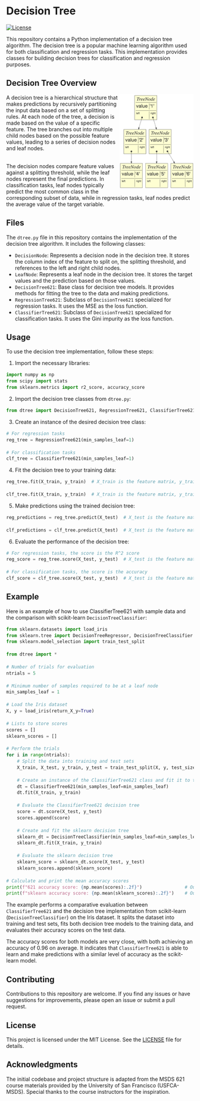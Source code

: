 # Decision Tree
[![License](https://img.shields.io/badge/license-MIT-blue.svg)](https://opensource.org/licenses/MIT)

This repository contains a Python implementation of a decision tree algorithm. The decision tree is a popular machine learning algorithm used for both classification and regression tasks. This implementation provides classes for building decision trees for classification and regression purposes.

## Decision Tree Overview
<img align="right" width=200px src="binary_tree.png" />
A decision tree is a hierarchical structure that makes predictions by recursively partitioning the input data based on a set of splitting rules. At each node of the tree, a decision is made based on the value of a specific feature. The tree branches out into multiple child nodes based on the possible feature values, leading to a series of decision nodes and leaf nodes.<br><br>

The decision nodes compare feature values against a splitting threshold, while the leaf nodes represent the final predictions. In classification tasks, leaf nodes typically predict the most common class in the corresponding subset of data, while in regression tasks, leaf nodes predict the average value of the target variable.

## Files

The `dtree.py` file in this repository contains the implementation of the decision tree algorithm. It includes the following classes:

- `DecisionNode`: Represents a decision node in the decision tree. It stores the column index of the feature to split on, the splitting threshold, and references to the left and right child nodes.
- `LeafNode`: Represents a leaf node in the decision tree. It stores the target values and the prediction based on those values.
- `DecisionTree621`: Base class for decision tree models. It provides methods for fitting the tree to the data and making predictions.
- `RegressionTree621`: Subclass of `DecisionTree621` specialized for regression tasks. It uses the MSE as the loss function.
- `ClassifierTree621`: Subclass of `DecisionTree621` specialized for classification tasks. It uses the Gini impurity as the loss function.

## Usage

To use the decision tree implementation, follow these steps:

1. Import the necessary libraries:

```python
import numpy as np
from scipy import stats
from sklearn.metrics import r2_score, accuracy_score
```

2. Import the decision tree classes from `dtree.py`:

```python
from dtree import DecisionTree621, RegressionTree621, ClassifierTree621
```

3. Create an instance of the desired decision tree class:

```python
# For regression tasks
reg_tree = RegressionTree621(min_samples_leaf=1)

# For classification tasks
clf_tree = ClassifierTree621(min_samples_leaf=1)
```

4. Fit the decision tree to your training data:

```python
reg_tree.fit(X_train, y_train)  # X_train is the feature matrix, y_train is the target values

clf_tree.fit(X_train, y_train)  # X_train is the feature matrix, y_train is the class labels
```

5. Make predictions using the trained decision tree:

```python
reg_predictions = reg_tree.predict(X_test)  # X_test is the feature matrix for test data

clf_predictions = clf_tree.predict(X_test)  # X_test is the feature matrix for test data
```

6. Evaluate the performance of the decision tree:

```python
# For regression tasks, the score is the R^2 score
reg_score = reg_tree.score(X_test, y_test)  # X_test is the feature matrix, y_test is the true target values

# For classification tasks, the score is the accuracy
clf_score = clf_tree.score(X_test, y_test)  # X_test is the feature matrix, y_test is the true class labels
```

## Example
Here is an example of how to use ClassifierTree621 with sample data and the comparison with scikit-learn `DecisionTreeClassifier`:

```python
from sklearn.datasets import load_iris
from sklearn.tree import DecisionTreeRegressor, DecisionTreeClassifier
from sklearn.model_selection import train_test_split

from dtree import *

# Number of trials for evaluation
ntrials = 5

# Minimum number of samples required to be at a leaf node
min_samples_leaf = 1

# Load the Iris dataset
X, y = load_iris(return_X_y=True)

# Lists to store scores
scores = []
sklearn_scores = []

# Perform the trials
for i in range(ntrials):
    # Split the data into training and test sets
    X_train, X_test, y_train, y_test = train_test_split(X, y, test_size=0.20)

    # Create an instance of the ClassifierTree621 class and fit it to training data
    dt = ClassifierTree621(min_samples_leaf=min_samples_leaf)
    dt.fit(X_train, y_train)
        
    # Evaluate the ClassifierTree621 decision tree
    score = dt.score(X_test, y_test)
    scores.append(score)

    # Create and fit the sklearn decision tree
    sklearn_dt = DecisionTreeClassifier(min_samples_leaf=min_samples_leaf, max_features=1.0)
    sklearn_dt.fit(X_train, y_train)
    
    # Evaluate the sklearn decision tree
    sklearn_score = sklearn_dt.score(X_test, y_test)
    sklearn_scores.append(sklearn_score)

# Calculate and print the mean accuracy scores
print(f"621 accuracy score: {np.mean(scores):.2f}")                # Output: "621 accuracy score: 0.96"
print(f"sklearn accuracy score: {np.mean(sklearn_scores):.2f}")    # Output: "sklearn accuracy score: 0.96"
```

The example performs a comparative evaluation between `ClassifierTree621` and the decision tree implementation from scikit-learn (`DecisionTreeClassifier`) on the Iris dataset. It splits the dataset into training and test sets, fits both decision tree models to the training data, and evaluates their accuracy scores on the test data. 

The accuracy scores for both models are very close, with both achieving an accuracy of 0.96 on average. It indicates that `ClassifierTree621` is able to learn and make predictions with a similar level of accuracy as the scikit-learn model.

## Contributing

Contributions to this repository are welcome. If you find any issues or have suggestions for improvements, please open an issue or submit a pull request.

## License

This project is licensed under the MIT License. See the [LICENSE](LICENSE) file for details.

## Acknowledgments

The initial codebase and project structure is adapted from the MSDS 621 course materials provided by the University of San Francisco (USFCA-MSDS). Special thanks to the course instructors for the inspiration.
